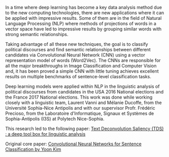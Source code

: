 In a time where deep learning has become a key data analysis method due to the new computing technologies, there are new applications where it can be applied with impressive results. Some of them are in the field of Natural Language Processing (NLP) where methods of projections of words in a vector space have led to impressive results by grouping similar words with strong semantic relationships.

Taking advantage of all these new techniques, the goal is to classify political discourses and find semantic relationships between different candidates via Convolutional Neural Network (CNN) using a vector representation model of words (Word2Vec). The CNNs are responsible for all the major breakthroughs in Image Classification and Computer Vision and, it has been proved a simple CNN with little tuning achieves excellent results on multiple benchmarks of sentence-level classification tasks.

Deep learning models were applied within NLP in the linguistic analysis of political discourses from candidates in the USA 2016 National elections and the France 2017 National elections. This work was done while working closely with a linguistic team, Laurent Vanni and Mélanie Ducoffe, from the Université Sophia-Nice Antipolis and with our supervisor Profr. Frédéric Precioso, from the Laboratoire d'Informatique, Signaux et Systèmes de Sophia-Antipolis (I3S) at Polytech Nice-Sophia.

This research led to the following paper:
[Text Deconvolution Saliency (TDS) : a deep tool box for linguistic analysis](https://hal.archives-ouvertes.fr/hal-01804310/document)

Original core paper:
[Convolutional Neural Networks for Sentence Classification by Yoon Kim](https://arxiv.org/abs/1408.5882)
